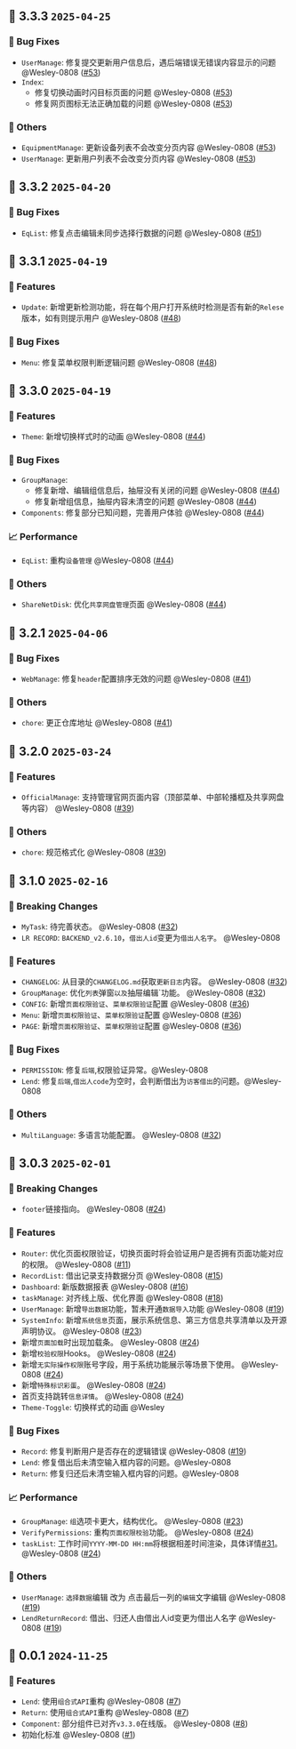 
## 🌈 3.3.3 `2025-04-25` 
### 🐞 Bug Fixes
- `UserManage`: 修复提交更新用户信息后，遇后端错误无错误内容显示的问题 @Wesley-0808 ([#53](https://github.com/Wesley-Work/MTB-OA/pull/53))
- `Index`: 
  - 修复切换动画时闪目标页面的问题 @Wesley-0808 ([#53](https://github.com/Wesley-Work/MTB-OA/pull/53))
  - 修复网页图标无法正确加载的问题 @Wesley-0808 ([#53](https://github.com/Wesley-Work/MTB-OA/pull/53))
### 🚧 Others
- `EquipmentManage`: 更新设备列表不会改变分页内容 @Wesley-0808 ([#53](https://github.com/Wesley-Work/MTB-OA/pull/53))
- `UserManage`: 更新用户列表不会改变分页内容 @Wesley-0808 ([#53](https://github.com/Wesley-Work/MTB-OA/pull/53))
## 🌈 3.3.2 `2025-04-20` 
### 🐞 Bug Fixes
- `EqList`: 修复点击编辑未同步选择行数据的问题 @Wesley-0808 ([#51](https://github.com/Wesley-Work/MTB-OA/pull/51))
## 🌈 3.3.1 `2025-04-19` 
### 🚀 Features
- `Update`: 新增更新检测功能，将在每个用户打开系统时检测是否有新的`Relese`版本，如有则提示用户 @Wesley-0808 ([#48](https://github.com/Wesley-Work/MTB-OA/pull/48))
### 🐞 Bug Fixes
- `Menu`: 修复菜单权限判断逻辑问题 @Wesley-0808 ([#48](https://github.com/Wesley-Work/MTB-OA/pull/48))
## 🌈 3.3.0 `2025-04-19` 
### 🚀 Features
- `Theme`: 新增切换样式时的动画 @Wesley-0808 ([#44](https://github.com/Wesley-Work/MTB-OA/pull/44))
### 🐞 Bug Fixes
- `GroupManage`:
  - 修复新增、编辑组信息后，抽屉没有关闭的问题 @Wesley-0808 ([#44](https://github.com/Wesley-Work/MTB-OA/pull/44))
  - 修复新增组信息，抽屉内容未清空的问题 @Wesley-0808 ([#44](https://github.com/Wesley-Work/MTB-OA/pull/44))
- `Components`: 修复部分已知问题，完善用户体验 @Wesley-0808 ([#44](https://github.com/Wesley-Work/MTB-OA/pull/44))
### 📈 Performance
- `EqList`: 重构`设备管理` @Wesley-0808 ([#44](https://github.com/Wesley-Work/MTB-OA/pull/44))
### 🚧 Others
- `ShareNetDisk`: 优化`共享网盘管理`页面 @Wesley-0808 ([#44](https://github.com/Wesley-Work/MTB-OA/pull/44))
## 🌈 3.2.1 `2025-04-06` 
### 🐞 Bug Fixes
- `WebManage`: 修复`header`配置排序无效的问题 @Wesley-0808 ([#41](https://github.com/Wesley-Work/MTB-OA/pull/41))
### 🚧 Others
- `chore`: 更正仓库地址 @Wesley-0808 ([#41](https://github.com/Wesley-Work/MTB-OA/pull/41))
## 🌈 3.2.0 `2025-03-24`
### 🚀 Features
- `OfficialManage`: 支持管理官网页面内容（顶部菜单、中部轮播框及共享网盘等内容） @Wesley-0808 ([#39](https://github.com/Wesley-Work/MTB-OA/pull/39))
### 🚧 Others
- `chore`: 规范格式化 @Wesley-0808 ([#39](https://github.com/Wesley-Work/MTB-OA/pull/39))
## 🌈 3.1.0 `2025-02-16`
### 🚨 Breaking Changes
- `MyTask`: 待完善状态。 @Wesley-0808 ([#32](https://github.com/Wesley-Work/MTB-OA/pull/32))
- `LR RECORD`: `BACKEND_v2.6.10`，`借出人id`变更为`借出人名字`。 @Wesley-0808
### 🚀 Features
- `CHANGELOG`: 从目录的`CHANGELOG.md`获取`更新日志`内容。 @Wesley-0808 ([#32](https://github.com/Wesley-Work/MTB-OA/pull/32))
- `GroupManage`: 优化`列表`弹窗`以及`抽屉编辑`功能。 @Wesley-0808 ([#32](https://github.com/Wesley-Work/MTB-OA/pull/32))
- `CONFIG`: 新增`页面权限验证`、`菜单权限验证`配置 @Wesley-0808 ([#36](https://github.com/Wesley-Work/MTB-OA/pull/36))
- `Menu`: 新增`页面权限验证`、`菜单权限验证`配置 @Wesley-0808 ([#36](https://github.com/Wesley-Work/MTB-OA/pull/36))
- `PAGE`: 新增`页面权限验证`、`菜单权限验证`配置 @Wesley-0808 ([#36](https://github.com/Wesley-Work/MTB-OA/pull/36))
### 🐞 Bug Fixes
- `PERMISSION`: 修复`后端`,权限验证异常。@Wesley-0808
- `Lend`: 修复`后端`,`借出人code`为空时，会判断借出为`访客借出`的问题。@Wesley-0808
### 🚧 Others
- `MultiLanguage`:  多语言功能配置。 @Wesley-0808 ([#32](https://github.com/Wesley-Work/MTB-OA/pull/32))

## 🌈 3.0.3 `2025-02-01`
### 🚨 Breaking Changes
- `footer`链接指向。 @Wesley-0808 ([#24](https://github.com/Wesley-Work/MTB-OA/pull/24))
### 🚀 Features
- `Router`: 优化页面权限验证，切换页面时将会验证用户是否拥有页面功能对应的权限。 @Wesley-0808 ([#11](https://github.com/Wesley-Work/MTB-OA/pull/11))
- `RecordList`: 借出记录支持数据分页 @Wesley-0808 ([#15](https://github.com/Wesley-Work/MTB-OA/pull/15))
- `Dashboard`: 新版数据报表 @Wesley-0808 ([#16](https://github.com/Wesley-Work/MTB-OA/pull/16))
- `taskManage`: 对齐线上版、优化界面 @Wesley-0808 ([#18](https://github.com/Wesley-Work/MTB-OA/pull/18))
- `UserManage`: 新增`导出数据`功能，暂未开通`数据导入`功能 @Wesley-0808 ([#19](https://github.com/Wesley-Work/MTB-OA/pull/19))
- `SystemInfo`: 新增`系统信息`页面，展示系统信息、第三方信息共享清单以及开源声明协议。 @Wesley-0808 ([#23](https://github.com/Wesley-Work/MTB-OA/pull/23))
- 新增`页面加载`时出现加载条。 @Wesley-0808 ([#24](https://github.com/Wesley-Work/MTB-OA/pull/24))
- 新增`校验权限`Hooks。 @Wesley-0808 ([#24](https://github.com/Wesley-Work/MTB-OA/pull/24))
- 新增`无实际操作权限`账号字段，用于系统功能展示等场景下使用。 @Wesley-0808 ([#24](https://github.com/Wesley-Work/MTB-OA/pull/24))
- 新增`特殊标识彩蛋`。 @Wesley-0808 ([#24](https://github.com/Wesley-Work/MTB-OA/pull/24))
- 首页支持跳转`信息详情`。 @Wesley-0808 ([#24](https://github.com/Wesley-Work/MTB-OA/pull/24))
- `Theme-Toggle`: 切换样式的动画 @Wesley
### 🐞 Bug Fixes
- `Record`: 修复判断用户是否存在的逻辑错误 @Wesley-0808 ([#19](https://github.com/Wesley-Work/MTB-OA/pull/19))
- `Lend`: 修复借出后未清空输入框内容的问题。@Wesley-0808
- `Return`: 修复归还后未清空输入框内容的问题。@Wesley-0808
### 📈 Performance
- `GroupManage`: `组`选项卡更大，结构优化。 @Wesley-0808 ([#23](https://github.com/Wesley-Work/MTB-OA/pull/23))
- `VerifyPermissions`: 重构`页面权限校验`功能。 @Wesley-0808 ([#24](https://github.com/Wesley-Work/MTB-OA/pull/24))
- `taskList`: 工作时间`YYYY-MM-DD HH:mm`将根据相差时间渲染，具体详情[#31](https://github.com/Wesley-Work/MTB-OA/issue/31)。 @Wesley-0808 ([#24](https://github.com/Wesley-Work/MTB-OA/pull/24))
### 🚧 Others
- `UserManage`:  `选择数据`编辑 改为 点击最后一列的`编辑`文字编辑 @Wesley-0808 ([#19](https://github.com/Wesley-Work/MTB-OA/pull/19))
- `LendReturnRecord`:  借出、归还人由借出人id变更为借出人名字 @Wesley-0808 ([#19](https://github.com/Wesley-Work/MTB-OA/pull/19))

## 🌈 0.0.1 `2024-11-25`
### 🚀 Features
- `Lend`: 使用`组合式API`重构 @Wesley-0808 ([#7](https://github.com/Wesley-Work/MTB-OA/pull/7))
- `Return`: 使用`组合式API`重构 @Wesley-0808 ([#7](https://github.com/Wesley-Work/MTB-OA/pull/7))
- `Component`: 部分组件已对齐`v3.3.0`在线版。 @Wesley-0808 ([#8](https://github.com/Wesley-Work/MTB-OA/pull/8))
- 初始化标准 @Wesley-0808 ([#1](https://github.com/Wesley-Work/MTB-OA/pull/1))
